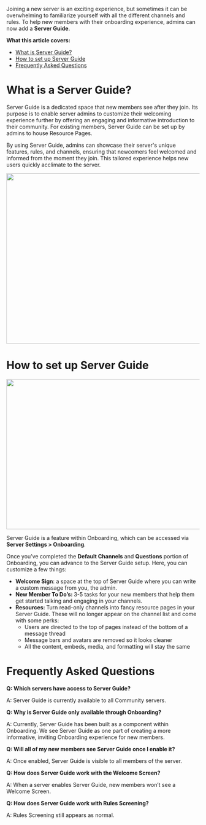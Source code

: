 <p>Joining a new server is an exciting experience, but sometimes it can be overwhelming to familiarize yourself with all the different channels and rules. To help new members with their onboarding experience, admins can now add a <strong>Server Guide</strong>.  </p>
<p><span class="wysiwyg-font-size-large"><strong>What this article covers:</strong></span></p>
<ul>
    <li><a href="#h_01H55ZTX2Q5342B75RC1G452TB" target="_self">What is Server Guide?</a></li>
    <li><a href="#h_01H55ZWG4YBTASWFS80JQHR19D" target="_self">How to set up Server Guide</a></li>
    <li><a href="#h_01H55ZWKJPT4ZAD0CASDPQWPE0" target="_self">Frequently Asked Questions</a></li>
</ul>
<h1 id="h_01H55ZTX2Q5342B75RC1G452TB">What is a Server Guide?</h1>
<p>Server Guide is a dedicated space that new members see after they join. Its purpose is to enable server admins to customize their welcoming experience further by offering an engaging and informative introduction to their community. For existing members, Server Guide can be set up by admins to house Resource Pages.</p>
<p>By using Server Guide, admins can showcase their server's unique features, rules, and channels, ensuring that newcomers feel welcomed and informed from the moment they join. This tailored experience helps new users quickly acclimate to the server.</p>
<p class="wysiwyg-text-align-center"><img style="height: 444px; width: 624px;" src="https://lh3.googleusercontent.com/MUKR47LF6JJR32raC4A6u32dlThFmICoHk2ku3XjfndQGVliUVMCyRV_pcEwfgSexS63x8PwzNVTASvbiifUS7TiW1LkxJy_ja4NqesRY4x25XkRnT0V0VYiJxs_ToRnu8fETY5VZxa6bVeQnraOwRQ"></p>
<h1 id="h_01H55ZWG4YBTASWFS80JQHR19D">How to set up Server Guide</h1>
<p class="wysiwyg-text-align-center"><img style="height: 391px; width: 624px;" src="https://lh5.googleusercontent.com/klGdvSS7ZA3rEzJWxlOYsEazA9Q2jdGP4Yo4W-5_GVnMoV4QBR5rDAXP3Bwo48Acc8d6vUyVttBHWchIiXy8D7zSKVOfTC1qLLQjU8Id7nLKScm_62uOEhECj8AeGegPTszZch5Tl1CDah-WNohAHDk"></p>
<p>Server Guide is a feature within Onboarding, which can be accessed via <strong>Server Settings &gt; Onboarding</strong>.</p>
<p>Once you’ve completed the <strong>Default Channels</strong> and <strong>Questions</strong> portion of Onboarding, you can advance to the Server Guide setup. Here, you can customize a few things:</p>
<ul>
    <li>
        <strong>Welcome Sign</strong>: a space at the top of Server Guide where you can write a custom message from you, the admin.
    </li>
    <li>
        <strong>New Member To Do’s: </strong>3-5 tasks for your new members that help them get started talking and engaging in your channels.
    </li>
    <li>
        <strong>Resources: </strong>Turn read-only channels into fancy resource pages in your Server Guide. These will no longer appear on the channel list and come with some perks:
        <ul>
            <li>Users are directed to the top of pages instead of the bottom of a message thread</li>
            <li>Message bars and avatars are removed so it looks cleaner</li>
            <li>All the content, embeds, media, and formatting will stay the same</li>
        </ul>
    </li>
</ul>
<h1 id="h_01H55ZWKJPT4ZAD0CASDPQWPE0">Frequently Asked Questions</h1>
<p><strong>Q: Which servers have access to Server Guide?</strong></p>
<p>A: Server Guide is currently available to all Community servers.</p>
<p><strong>Q: Why is Server Guide only available through Onboarding?</strong></p>
<p>A: Currently, Server Guide has been built as a component within Onboarding. We see Server Guide as one part of creating a more informative, inviting Onboarding experience for new members.</p>
<p><strong>Q: Will all of my new members see Server Guide once I enable it?</strong></p>
<p>A: Once enabled, Server Guide is visible to all members of the server. </p>
<p><strong>Q: How does Server Guide work with the Welcome Screen?</strong></p>
<p>A: When a server enables Server Guide, new members won’t see a Welcome Screen.</p>
<p><strong>Q: How does Server Guide work with Rules Screening?</strong></p>
<p>A: Rules Screening still appears as normal.</p>